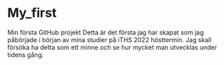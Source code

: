 # My_first
Min första GitHub projekt
Detta är det första jag har skapat som jag påbörjade i början av mina studier på iTHS 2022 hösttermin. Jag skall försöka ha detta som ett minne och se hur mycket man utvecklas under tidens gång.

